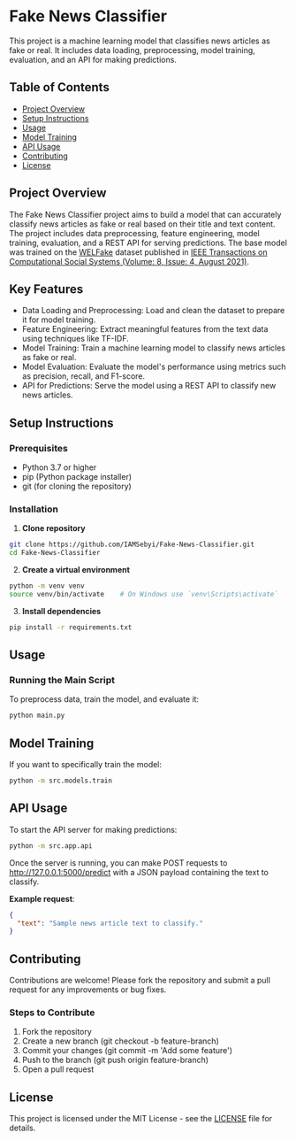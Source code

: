# Fake News Classifier

This project is a machine learning model that classifies news articles as fake or real. It includes data loading, preprocessing, model training, evaluation, and an API for making predictions.

## Table of Contents

- [Project Overview](#project-overview)
- [Setup Instructions](#setup-instructions)
- [Usage](#usage)
- [Model Training](#model-training)
- [API Usage](#api-usage)
- [Contributing](#contributing)
- [License](#license)

## Project Overview

The Fake News Classifier project aims to build a model that can accurately classify news articles as fake or real based on their title and text content. The project includes data preprocessing, feature engineering, model training, evaluation, and a REST API for serving predictions. The base model was trained on the [WELFake](https://www.kaggle.com/datasets/saurabhshahane/fake-news-classification) dataset published in [IEEE Transactions on Computational Social Systems (Volume: 8, Issue: 4, August 2021)](https://ieeexplore.ieee.org/document/9395133).

## Key Features
- Data Loading and Preprocessing: Load and clean the dataset to prepare it for model training.
- Feature Engineering: Extract meaningful features from the text data using techniques like TF-IDF.
- Model Training: Train a machine learning model to classify news articles as fake or real.
- Model Evaluation: Evaluate the model's performance using metrics such as precision, recall, and F1-score.
- API for Predictions: Serve the model using a REST API to classify new news articles.

## Setup Instructions

### Prerequisites

- Python 3.7 or higher
- pip (Python package installer)
- git (for cloning the repository)

### Installation

1. **Clone repository**

```bash
git clone https://github.com/IAMSebyi/Fake-News-Classifier.git
cd Fake-News-Classifier
```

2. **Create a virtual environment**
   
```bash
python -m venv venv
source venv/bin/activate    # On Windows use `venv\Scripts\activate`
```

3. **Install dependencies**
   
```bash
pip install -r requirements.txt
```

## Usage

### Running the Main Script
To preprocess data, train the model, and evaluate it:

```bash
python main.py
```

## Model Training
If you want to specifically train the model:

```bash
python -m src.models.train
```

## API Usage
To start the API server for making predictions:

```bash
python -m src.app.api
```

Once the server is running, you can make POST requests to http://127.0.0.1:5000/predict with a JSON payload containing the text to classify.

**Example request**:

```json
{
  "text": "Sample news article text to classify."
}
```

## Contributing

Contributions are welcome! Please fork the repository and submit a pull request for any improvements or bug fixes.

### Steps to Contribute

1. Fork the repository
2. Create a new branch (git checkout -b feature-branch)
3. Commit your changes (git commit -m 'Add some feature')
4. Push to the branch (git push origin feature-branch)
5. Open a pull request

## License

This project is licensed under the MIT License - see the [LICENSE](LICENSE) file for details.
